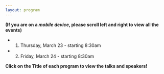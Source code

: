 ```yaml
---
layout: program
---
```


**(If you are on a _mobile device_, please scroll left and right to view all the events)**

- 1) Thursday, March 23 - starting 8:30am

- 2) Friday, March 24 - starting 8:30am

**Click on the Title of each program to view the talks and speakers!**

